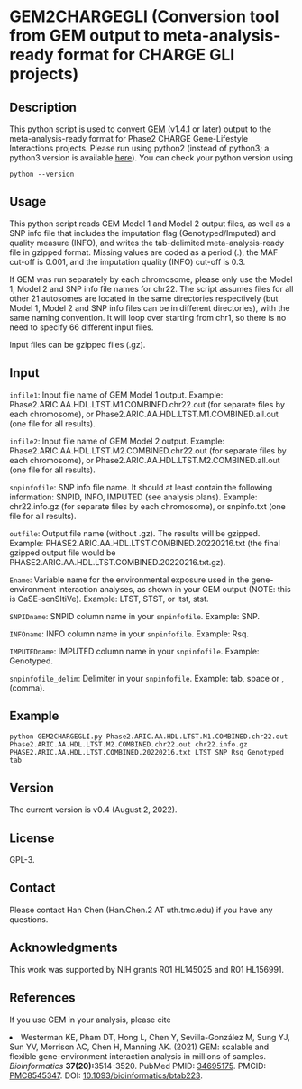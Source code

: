 # GEM2CHARGEGLI (Conversion tool from GEM output to meta-analysis-ready format for CHARGE GLI projects)

## Description
This python script is used to convert <a href="https://github.com/large-scale-gxe-methods/GEM">GEM</a> (v1.4.1 or later) output to the meta-analysis-ready format for Phase2 CHARGE Gene-Lifestyle Interactions projects. Please run using python2 (instead of python3; a python3 version is available <a href="https://github.com/pancong419/CHARGE-GLI">here</a>). You can check your python version using
```
python --version
```

## Usage
This python script reads GEM Model 1 and Model 2 output files, as well as a
SNP info file that includes the imputation flag (Genotyped/Imputed) and
quality measure (INFO), and writes the tab-delimited meta-analysis-ready file
in gzipped format. Missing values are coded as a period (.), the MAF cut-off
is 0.001, and the imputation quality (INFO) cut-off is 0.3.

If GEM was run separately by each chromosome, please only use the Model 1,
Model 2 and SNP info file names for chr22. The script assumes files for all
other 21 autosomes are located in the same directories respectively (but Model
1, Model 2 and SNP info files can be in different directories), with the same
naming convention. It will loop over starting from chr1, so there is no need
to specify 66 different input files.

Input files can be gzipped files (.gz).

## Input
`infile1`:
      Input file name of GEM Model 1 output. Example: Phase2.ARIC.AA.HDL.LTST.M1.COMBINED.chr22.out (for separate files by each chromosome), or Phase2.ARIC.AA.HDL.LTST.M1.COMBINED.all.out (one file for all results).
      
`infile2`:
      Input file name of GEM Model 2 output. Example: Phase2.ARIC.AA.HDL.LTST.M2.COMBINED.chr22.out (for separate files by each chromosome), or Phase2.ARIC.AA.HDL.LTST.M2.COMBINED.all.out (one file for all results).
      
`snpinfofile`:
      SNP info file name. It should at least contain the following information: SNPID, INFO, IMPUTED (see analysis plans). Example: chr22.info.gz (for separate files by each chromosome), or snpinfo.txt (one file for all results).
      
`outfile`:
      Output file name (without .gz). The results will be gzipped. Example: PHASE2.ARIC.AA.HDL.LTST.COMBINED.20220216.txt (the final gzipped output file would be PHASE2.ARIC.AA.HDL.LTST.COMBINED.20220216.txt.gz).
      
`Ename`:
      Variable name for the environmental exposure used in the gene-environment interaction analyses, as shown in your GEM output (NOTE: this is CaSE-senSItiVe). Example: LTST, STST, or ltst, stst.
      
`SNPIDname`:
      SNPID column name in your `snpinfofile`. Example: SNP.
      
`INFOname`:
      INFO column name in your `snpinfofile`. Example: Rsq.
      
`IMPUTEDname`:
      IMPUTED column name in your `snpinfofile`. Example: Genotyped.
      
`snpinfofile_delim`:
      Delimiter in your `snpinfofile`. Example: tab, space or , (comma).

## Example
```
python GEM2CHARGEGLI.py Phase2.ARIC.AA.HDL.LTST.M1.COMBINED.chr22.out Phase2.ARIC.AA.HDL.LTST.M2.COMBINED.chr22.out chr22.info.gz PHASE2.ARIC.AA.HDL.LTST.COMBINED.20220216.txt LTST SNP Rsq Genotyped tab
```

## Version
The current version is v0.4 (August 2, 2022).

## License
GPL-3.

## Contact
Please contact Han Chen (Han.Chen.2 AT uth.tmc.edu) if you have any questions.

## Acknowledgments
This work was supported by NIH grants R01 HL145025 and R01 HL156991.

## References
<p>If you use GEM in your analysis, please cite
<li>Westerman KE, Pham DT, Hong L, Chen Y, Sevilla-González M, Sung YJ, Sun YV, Morrison AC, Chen H, Manning AK. (2021) GEM: scalable and flexible gene-environment interaction analysis in millions of samples. <em>Bioinformatics</em> <b>37(20):</b>3514-3520. PubMed PMID: <a href="https://www.ncbi.nlm.nih.gov/pubmed/34695175">34695175</a>. PMCID: <a href="https://www.ncbi.nlm.nih.gov/pmc/articles/PMC8545347/">PMC8545347</a>. DOI: <a href="https://doi.org/10.1093/bioinformatics/btab223">10.1093/bioinformatics/btab223</a>.</li></p>
